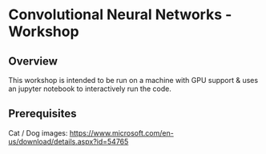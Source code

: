 # Convolutional Neural Networks - Workshop

## Overview
This workshop is intended to be run on a machine with GPU support & uses an jupyter notebook to interactively run the code.

## Prerequisites

Cat / Dog images:
https://www.microsoft.com/en-us/download/details.aspx?id=54765
